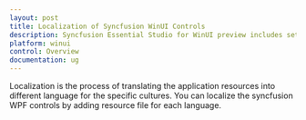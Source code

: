 ```yaml
---
layout: post
title: Localization of Syncfusion WinUI Controls
description: Syncfusion Essential Studio for WinUI preview includes set of controls for developing line of business applications. It includes datagrid, treegrid, beautiful charts and gauges, treeview, barcode and color picker controls.
platform: winui
control: Overview
documentation: ug
---
```


Localization is the process of translating the application resources into different language for the specific cultures. You can localize the syncfusion WPF controls by adding resource file for each language.